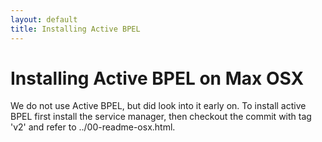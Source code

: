 ```yaml
---
layout: default
title: Installing Active BPEL
---
```


# Installing Active BPEL on Max OSX

We do not use Active BPEL, but did look into it early on. To
    install active BPEL first install the service manager, then
    checkout the commit with tag 'v2' and refer to
    ../00-readme-osx.html.
